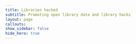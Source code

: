 ```yaml
---
title: Libraries hacked
subtitle: Promoting open library data and library hacks
layout: page
callouts: 
show_sidebar: false
hide_hero: true
---
```

